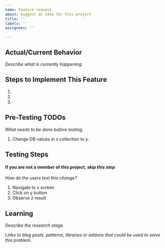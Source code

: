 ```yaml
---
name: Feature request
about: Suggest an idea for this project
title: ''
labels: ''
assignees: ''

---
```


## Actual/Current Behavior

_Describe what is currently happening._

## Steps to Implement This Feature

  1. 
  2. 
  3. 

## Pre-Testing TODOs

_What needs to be done before testing._

  1. Change DB values in x collection to y.

## Testing Steps

#### If you are not a member of this project, _skip this step_

_How do the users test this change?_

  1. Navigate to x screen
  2. Click on y button
  3. Observe z result

## Learning

_Describe the research stage._

_Links to blog posts, patterns, libraries or addons that could be used to solve this problem._
